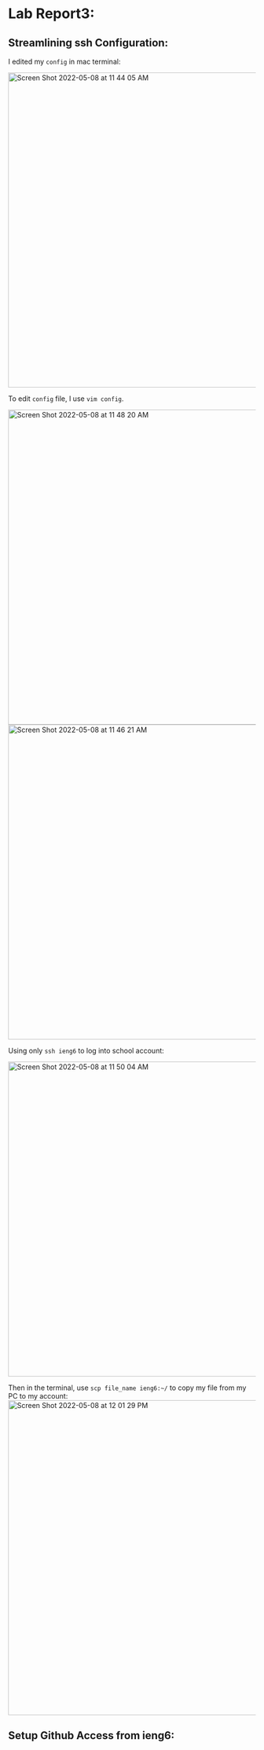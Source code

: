 # Lab Report3:

## Streamlining ssh Configuration:

I edited my `config` in mac terminal:

<img width="641." alt="Screen Shot 2022-05-08 at 11 44 05 AM" src="https://user-images.githubusercontent.com/97696773/167310818-edb60229-43b0-4b2b-b7e2-781b8fa0fba5.png">

To edit `config` file, I use `vim config`. 

<img width="641" alt="Screen Shot 2022-05-08 at 11 48 20 AM" src="https://user-images.githubusercontent.com/97696773/167310980-739d80a6-0018-4fd5-9a08-723885205a5e.png">


<img width="641" alt="Screen Shot 2022-05-08 at 11 46 21 AM" src="https://user-images.githubusercontent.com/97696773/167310897-507102b3-b9bf-4552-94b0-45c98cab1f2d.png">

Using only `ssh ieng6` to log into school account:

<img width="641" alt="Screen Shot 2022-05-08 at 11 50 04 AM" src="https://user-images.githubusercontent.com/97696773/167311069-cd14f145-43e2-47c3-a750-632c133abe66.png">


Then in the terminal, use `scp file_name ieng6:~/` to copy my file from my PC to my account:
<img width="641" alt="Screen Shot 2022-05-08 at 12 01 29 PM" src="https://user-images.githubusercontent.com/97696773/167311525-f90e6b9a-9624-4f84-8b10-520c619e0f95.png">


## Setup Github Access from ieng6:
